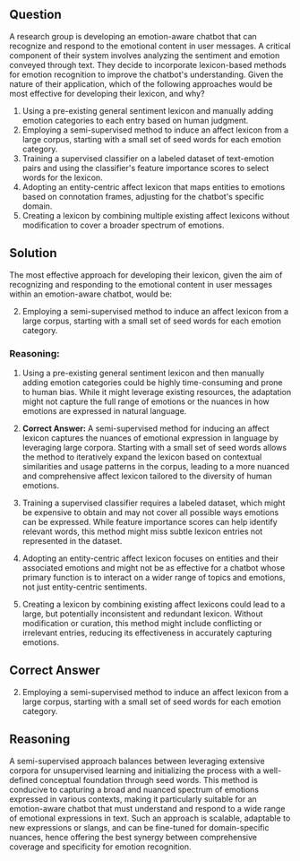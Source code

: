 ## Question
A research group is developing an emotion-aware chatbot that can recognize and respond to the emotional content in user messages. A critical component of their system involves analyzing the sentiment and emotion conveyed through text. They decide to incorporate lexicon-based methods for emotion recognition to improve the chatbot's understanding. Given the nature of their application, which of the following approaches would be most effective for developing their lexicon, and why?

1. Using a pre-existing general sentiment lexicon and manually adding emotion categories to each entry based on human judgment.
2. Employing a semi-supervised method to induce an affect lexicon from a large corpus, starting with a small set of seed words for each emotion category.
3. Training a supervised classifier on a labeled dataset of text-emotion pairs and using the classifier's feature importance scores to select words for the lexicon.
4. Adopting an entity-centric affect lexicon that maps entities to emotions based on connotation frames, adjusting for the chatbot's specific domain.
5. Creating a lexicon by combining multiple existing affect lexicons without modification to cover a broader spectrum of emotions.

## Solution
The most effective approach for developing their lexicon, given the aim of recognizing and responding to the emotional content in user messages within an emotion-aware chatbot, would be:

2. Employing a semi-supervised method to induce an affect lexicon from a large corpus, starting with a small set of seed words for each emotion category.

### Reasoning:
1. Using a pre-existing general sentiment lexicon and then manually adding emotion categories could be highly time-consuming and prone to human bias. While it might leverage existing resources, the adaptation might not capture the full range of emotions or the nuances in how emotions are expressed in natural language.
  
2. **Correct Answer:** A semi-supervised method for inducing an affect lexicon captures the nuances of emotional expression in language by leveraging large corpora. Starting with a small set of seed words allows the method to iteratively expand the lexicon based on contextual similarities and usage patterns in the corpus, leading to a more nuanced and comprehensive affect lexicon tailored to the diversity of human emotions.

3. Training a supervised classifier requires a labeled dataset, which might be expensive to obtain and may not cover all possible ways emotions can be expressed. While feature importance scores can help identify relevant words, this method might miss subtle lexicon entries not represented in the dataset.

4. Adopting an entity-centric affect lexicon focuses on entities and their associated emotions and might not be as effective for a chatbot whose primary function is to interact on a wider range of topics and emotions, not just entity-centric sentiments.

5. Creating a lexicon by combining existing affect lexicons could lead to a large, but potentially inconsistent and redundant lexicon. Without modification or curation, this method might include conflicting or irrelevant entries, reducing its effectiveness in accurately capturing emotions.

## Correct Answer
2. Employing a semi-supervised method to induce an affect lexicon from a large corpus, starting with a small set of seed words for each emotion category.

## Reasoning
A semi-supervised approach balances between leveraging extensive corpora for unsupervised learning and initializing the process with a well-defined conceptual foundation through seed words. This method is conducive to capturing a broad and nuanced spectrum of emotions expressed in various contexts, making it particularly suitable for an emotion-aware chatbot that must understand and respond to a wide range of emotional expressions in text. Such an approach is scalable, adaptable to new expressions or slangs, and can be fine-tuned for domain-specific nuances, hence offering the best synergy between comprehensive coverage and specificity for emotion recognition.